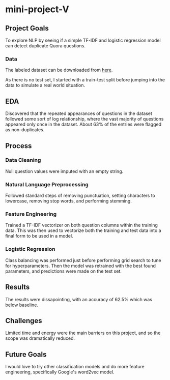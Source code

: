 # mini-project-V

## Project Goals
To explore NLP by seeing if a simple TF-IDF and logistic regression model can detect duplicate Quora questions.

### Data

The labeled dataset can be downloaded from [here](https://drive.google.com/file/d/19iWVGLBi7edqybybam56bt2Zy7vpf1Xc/view?usp=sharing).

As there is no test set, I started with a train-test split before jumping into the data to simulate a real world situation.

## EDA

Discovered that the repeated appearances of questions in the dataset followed some sort of log relationship, where the vast majority of questions appeared only once in the dataset. About 63% of the entries were flagged as non-duplicates.

## Process

### Data Cleaning

Null question values were imputed with an empty string. 

### Natural Language Preprocessing

Followed standard steps of removing punctuation, setting characters to lowercase, removing stop words, and performing stemming.

### Feature Engineering

Trained a TF-IDF vectorizer on both question columns within the training data. This was then used to vectorize both the training and test data into a final form to be used in a model.

### Logistic Regression

Class balancing was performed just before performing grid search to tune for hyperparameters. Then the model was retrained with the best found parameters, and predictions were made on the test set.

## Results

The results were dissapointing, with an accuracy of 62.5% which was below baseline.

## Challenges

Limited time and energy were the main barriers on this project, and so the scope was dramatically reduced.

## Future Goals

I would love to try other classification models and do more feature engineering, specifically Google's word2vec model.